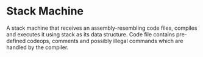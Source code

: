 # Stack Machine
A stack machine that receives an assembly-resembling code files, compiles and executes it using stack as its data structure.
Code file contains pre-defined codeops, comments and possibly illegal commands which are handled by the compiler.
